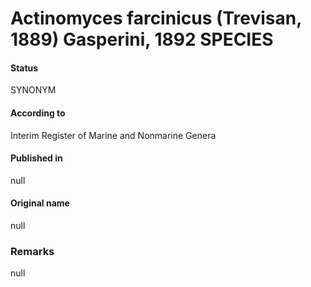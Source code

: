 # Actinomyces farcinicus (Trevisan, 1889) Gasperini, 1892 SPECIES

#### Status
SYNONYM

#### According to
Interim Register of Marine and Nonmarine Genera

#### Published in
null

#### Original name
null

### Remarks
null